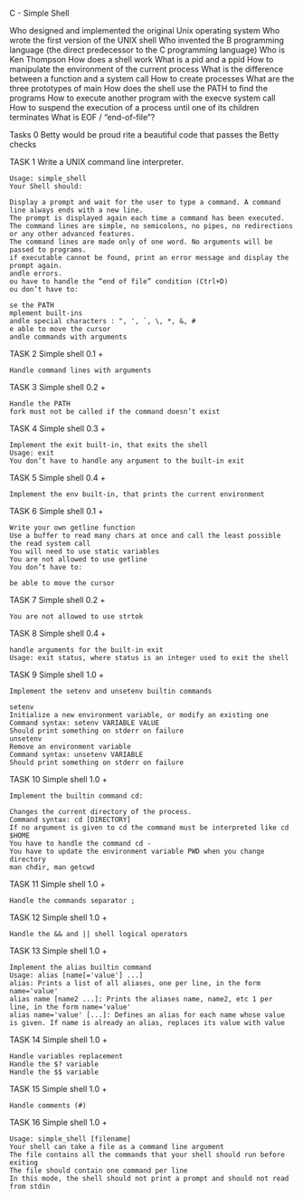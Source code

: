 C - Simple Shell

Who designed and implemented the original Unix operating system
Who wrote the first version of the UNIX shell
Who invented the B programming language (the direct predecessor to the C programming language)
Who is Ken Thompson
How does a shell work
What is a pid and a ppid
How to manipulate the environment of the current process
What is the difference between a function and a system call
How to create processes
What are the three prototypes of main
How does the shell use the PATH to find the programs
How to execute another program with the execve system call
How to suspend the execution of a process until one of its children terminates
What is EOF / “end-of-file”?



Tasks 0
	Betty would be proud
	rite a beautiful code that passes the Betty checks

TASK 1
	Write a UNIX command line interpreter.

	Usage: simple_shell
	Your Shell should:

	Display a prompt and wait for the user to type a command. A command line always ends with a new line.
	The prompt is displayed again each time a command has been executed.
	The command lines are simple, no semicolons, no pipes, no redirections or any other advanced features.
	The command lines are made only of one word. No arguments will be passed to programs.
	if executable cannot be found, print an error message and display the prompt again.
	andle errors.
	ou have to handle the “end of file” condition (Ctrl+D)
	ou don’t have to:

	se the PATH
	mplement built-ins
	andle special characters : ", ', `, \, *, &, #
	e able to move the cursor
	andle commands with arguments


TASK 2
	Simple shell 0.1 +

	Handle command lines with arguments

TASK 3
	Simple shell 0.2 +

	Handle the PATH
	fork must not be called if the command doesn’t exist

TASK 4
	Simple shell 0.3 +

	Implement the exit built-in, that exits the shell
	Usage: exit
	You don’t have to handle any argument to the built-in exit

TASK 5
	Simple shell 0.4 +

	Implement the env built-in, that prints the current environment

TASK 6
	Simple shell 0.1 +

	Write your own getline function
	Use a buffer to read many chars at once and call the least possible the read system call
	You will need to use static variables
	You are not allowed to use getline
	You don’t have to:

	be able to move the cursor

TASK 7
	Simple shell 0.2 +

	You are not allowed to use strtok

TASK 8
	Simple shell 0.4 +

	handle arguments for the built-in exit
	Usage: exit status, where status is an integer used to exit the shell

TASK 9
	Simple shell 1.0 +

	Implement the setenv and unsetenv builtin commands

	setenv
	Initialize a new environment variable, or modify an existing one
	Command syntax: setenv VARIABLE VALUE
	Should print something on stderr on failure
	unsetenv
	Remove an environment variable
	Command syntax: unsetenv VARIABLE
	Should print something on stderr on failure

TASK 10
	Simple shell 1.0 +

	Implement the builtin command cd:
		
	Changes the current directory of the process.
	Command syntax: cd [DIRECTORY]
	If no argument is given to cd the command must be interpreted like cd $HOME
	You have to handle the command cd -
	You have to update the environment variable PWD when you change directory
	man chdir, man getcwd

TASK 11
	Simple shell 1.0 +

	Handle the commands separator ;

TASK 12
	Simple shell 1.0 +

	Handle the && and || shell logical operators

TASK 13
	Simple shell 1.0 +

	Implement the alias builtin command
	Usage: alias [name[='value'] ...]
	alias: Prints a list of all aliases, one per line, in the form name='value'
	alias name [name2 ...]: Prints the aliases name, name2, etc 1 per line, in the form name='value'
	alias name='value' [...]: Defines an alias for each name whose value is given. If name is already an alias, replaces its value with value

TASK 14
	Simple shell 1.0 +

	Handle variables replacement
	Handle the $? variable
	Handle the $$ variable

TASK 15
	Simple shell 1.0 +

	Handle comments (#)

TASK 16
	Simple shell 1.0 +

	Usage: simple_shell [filename]
	Your shell can take a file as a command line argument
	The file contains all the commands that your shell should run before exiting
	The file should contain one command per line
	In this mode, the shell should not print a prompt and should not read from stdin
